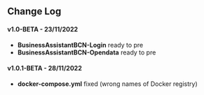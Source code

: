 ## Change Log

#### v1.0-BETA - 23/11/2022

* **BusinessAssistantBCN-Login** ready to pre
* **BusinessAssistantBCN-Opendata** ready to pre


#### v1.0.1-BETA - 28/11/2022

* **docker-compose.yml** fixed (wrong names of Docker registry)